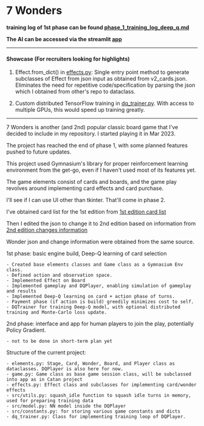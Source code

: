 # 7 Wonders

**training log of 1st phase can be found [phase_1_training_log_deep_q.md](phase_1_training_log_deep_q.md)**

**The AI can be accessed via the streamlit [app](https://7-wonders-ai.streamlit.app/)**

---

#### Showcase (For recruiters looking for highlights)

1. Effect.from_dict() in [effects.py](effects.py): Single entry point method to generate subclasses of Effect from json input as obtained from v2_cards.json. Eliminates the need for repetitive code/specification by parsing the json which I obtained from other's repo to dataclass.
   
2. Custom distributed TensorFlow training in [dq_trainer.py](dq_trainer.py). With access to multiple GPUs, this would speed up training greatly.
---

7 Wonders is another (and 2nd) popular classic board game that I've decided to include in my repository. I started playing it in Mar 2023.

The project has reached the end of phase 1, with some planned features pushed to future updates.

This project used Gymnasium's library for proper reinforcement learning environment from the get-go, even if I haven't used most of its features yet.

The game elements consist of cards and boards, and the game play revolves around implementing card effects and card purchase. 

I'll see if I can use UI other than tkinter. That'll come in phase 2.

I've obtained card list for the 1st edition from 
[1st edition card list](https://github.com/joffrey-bion/seven-wonders/blob/main/sw-engine/src/main/resources/org/luxons/sevenwonders/engine/data/cards.json)

Then I edited the json to change it to 2nd edition based on information from 
[2nd edition changes information](https://boardgamegeek.com/thread/2491704/changes-old-edition-or-some-them)

Wonder json and change information were obtained from the same source.

1st phase: basic engine build, Deep-Q learning of card selection

    - Created base elements classes and Game class as a Gymnasium Env class.
    - Defined action and observation space.
    - Implemented Effect on Board
    - Implemented gameplay and DQPlayer, enabling simulation of gameplay and results
    - Implemented Deep-Q learning on card + action phase of turns.
    - Payment phase (if action is build) greedily minimizes cost to self.
    - DQTrainer for training Deep-Q model, with optional distributed training and Monte-Carlo loss update.

2nd phase: interface and app for human players to join the play, potentially Policy Gradient.

    - not to be done in short-term plan yet

Structure of the current project:

    - elements.py: Stage, Card, Wonder, Board, and Player class as dataclasses. DQPlayer is also here for now.
    - game.py: Game class as base game session class, will be subclassed into app as in Catan project
    - effects.py: Effect class and subclasses for implementing card/wonder effects
    - src/utils.py: squash_idle function to squash idle turns in memory, used for preparing training data
    - src/model.py: NN model inside the DQPlayer
    - src/constants.py: for storing various game constants and dicts
    - dq_trainer.py: Class for implementing training loop of DQPlayer.
